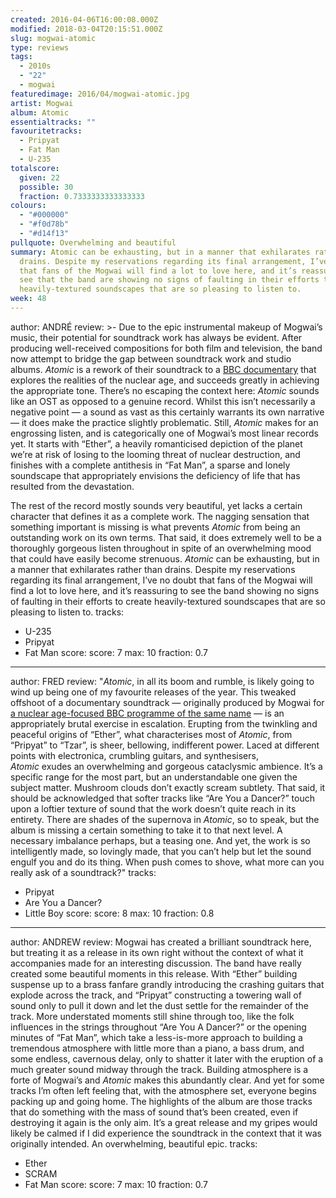 ```yaml
---
created: 2016-04-06T16:00:08.000Z
modified: 2018-03-04T20:15:51.000Z
slug: mogwai-atomic
type: reviews
tags:
  - 2010s
  - "22"
  - mogwai
featuredimage: 2016/04/mogwai-atomic.jpg
artist: Mogwai
album: Atomic
essentialtracks: ""
favouritetracks:
  - Pripyat
  - Fat Man
  - U-235
totalscore:
  given: 22
  possible: 30
  fraction: 0.7333333333333333
colours:
  - "#000000"
  - "#f0d78b"
  - "#d14f13"
pullquote: Overwhelming and beautiful
summary: Atomic can be exhausting, but in a manner that exhilarates rather than
  drains. Despite my reservations regarding its final arrangement, I’ve no doubt
  that fans of the Mogwai will find a lot to love here, and it’s reassuring to
  see that the band are showing no signs of faulting in their efforts to create
  heavily-textured soundscapes that are so pleasing to listen to.
week: 48
---
```

author: ANDRÉ
review: >-
  Due to the epic instrumental makeup of Mogwai’s music, their potential
  for soundtrack work has always be evident. After producing well-received
  compositions for both film and television, the band now attempt to bridge the
  gap between soundtrack work and studio albums. *Atomic* is a rework of their
  soundtrack to a [BBC documentary](<http://www.bbc.co.uk/programmes/b065y1dx>)
  that explores the realities of the nuclear age, and succeeds greatly in
  achieving the appropriate tone. There’s no escaping the context here: *Atomic*
  sounds like an OST as opposed to a genuine record. Whilst this isn’t
  necessarily a negative point — a sound as vast as this certainly warrants its
  own narrative — it does make the practice slightly problematic. Still,
  *Atomic* makes for an engrossing listen, and is categorically one of Mogwai’s
  most linear records yet. It starts with “Ether”, a heavily romanticised
  depiction of the planet we’re at risk of losing to the looming threat of
  nuclear destruction, and finishes with a complete antithesis in “Fat Man”, a
  sparse and lonely soundscape that appropriately envisions the deficiency of
  life that has resulted from the devastation.

  The rest of the record mostly sounds very beautiful, yet lacks a certain character that defines it as a complete work. The nagging sensation that something important is missing is what prevents *Atomic* from being an outstanding work on its own terms. That said, it does extremely well to be a thoroughly gorgeous listen throughout in spite of an overwhelming mood that could have easily become strenuous. *Atomic* can be exhausting, but in a manner that exhilarates rather than drains. Despite my reservations regarding its final arrangement, I’ve no doubt that fans of the Mogwai will find a lot to love here, and it’s reassuring to see the band showing no signs of faulting in their efforts to create heavily-textured soundscapes that are so pleasing to listen to.
tracks:
  - U-235
  - ­Pripyat
  - ­Fat Man
score:
  score: 7
  max: 10
  fraction: 0.7
---
author: FRED
review: "*Atomic*, in all its boom and rumble, is likely going to wind up being
  one of my favourite releases of the year. This tweaked offshoot of a
  documentary soundtrack — originally produced by Mogwai for [a nuclear
  age-focused BBC programme of the same
  name](<http://www.bbc.co.uk/programmes/b065y1dx>) — is an appropriately brutal
  exercise in escalation. Erupting from the twinkling and peaceful origins of
  “Ether”, what characterises most of *Atomic*, from “Pripyat” to “Tzar”, is
  sheer, bellowing, indifferent power. Laced at different points with
  electronica, crumbling guitars, and synthesisers, *Atomic* exudes an
  overwhelming and gorgeous cataclysmic ambience. It’s a specific range for the
  most part, but an understandable one given the subject matter. Mushroom clouds
  don’t exactly scream subtlety. That said, it should be acknowledged that
  softer tracks like “Are You a Dancer?” touch upon a loftier texture of sound
  that the work doesn’t quite reach in its entirety. There are shades of the
  supernova in *Atomic*, so to speak, but the album is missing a certain
  something to take it to that next level. A necessary imbalance perhaps, but a
  teasing one. And yet, the work is so intelligently made, so lovingly made,
  that you can’t help but let the sound engulf you and do its thing. When push
  comes to shove, what more can you really ask of a soundtrack?"
tracks:
  - Pripyat
  - ­Are You a Dancer?
  - ­Little Boy
score:
  score: 8
  max: 10
  fraction: 0.8
---
author: ANDREW
review: Mogwai has created a brilliant soundtrack here, but treating it as a
  release in its own right without the context of what it accompanies made for
  an interesting discussion. The band have really created some beautiful moments
  in this release. With “Ether” building suspense up to a brass fanfare grandly
  introducing the crashing guitars that explode across the track, and “Pripyat”
  constructing a towering wall of sound only to pull it down and let the dust
  settle for the remainder of the track. More understated moments still shine
  through too, like the folk influences in the strings throughout “Are You A
  Dancer?” or the opening minutes of “Fat Man”, which take a less-is-more
  approach to building a tremendous atmosphere with little more than a piano, a
  bass drum, and some endless, cavernous delay, only to shatter it later with
  the eruption of a much greater sound midway through the track. Building
  atmosphere is a forte of Mogwai’s and *Atomic* makes this abundantly clear.
  And yet for some tracks I’m often left feeling that, with the atmosphere set,
  everyone begins packing up and going home. The highlights of the album are
  those tracks that do something with the mass of sound that’s been created,
  even if destroying it again is the only aim. It’s a great release and my
  gripes would likely be calmed if I did experience the soundtrack in the
  context that it was originally intended. An overwhelming, beautiful epic.
tracks:
  - Ether
  - ­SCRAM
  - ­Fat Man
score:
  score: 7
  max: 10
  fraction: 0.7
